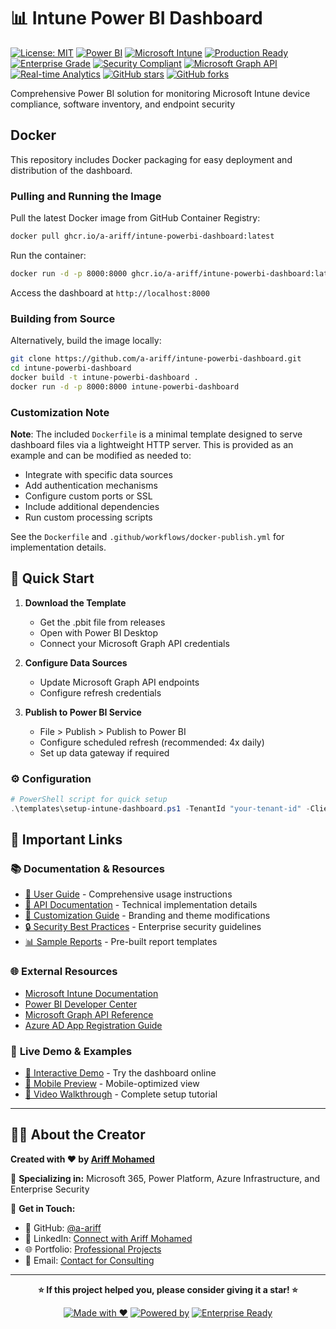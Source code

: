 # 📊 Intune Power BI Dashboard

[![License: MIT](https://img.shields.io/badge/License-MIT-yellow.svg)](https://opensource.org/licenses/MIT) [![Power BI](https://img.shields.io/badge/Power%20BI-F2C811?style=for-the-badge&logo=power-bi&logoColor=black)](https://powerbi.microsoft.com/) [![Microsoft Intune](https://img.shields.io/badge/Microsoft%20Intune-0078D4?style=for-the-badge&logo=microsoft&logoColor=white)](https://intune.microsoft.com/) [![Production Ready](https://img.shields.io/badge/Status-Production%20Ready-brightgreen?style=for-the-badge)]() [![Enterprise Grade](https://img.shields.io/badge/Grade-Enterprise-blue?style=for-the-badge)]() [![Security Compliant](https://img.shields.io/badge/Security-Compliant-green?style=for-the-badge)]() [![Microsoft Graph API](https://img.shields.io/badge/API-Microsoft%20Graph-0078D4?style=for-the-badge&logo=microsoft&logoColor=white)]() [![Real-time Analytics](https://img.shields.io/badge/Analytics-Real--time-orange?style=for-the-badge)]() [![GitHub stars](https://img.shields.io/github/stars/a-ariff/intune-powerbi-dashboard?style=social)](https://github.com/a-ariff/intune-powerbi-dashboard/stargazers) [![GitHub forks](https://img.shields.io/github/forks/a-ariff/intune-powerbi-dashboard?style=social)](https://github.com/a-ariff/intune-powerbi-dashboard/network)

Comprehensive Power BI solution for monitoring Microsoft Intune device compliance, software inventory, and endpoint security

## Docker

This repository includes Docker packaging for easy deployment and distribution of the dashboard.

### Pulling and Running the Image

Pull the latest Docker image from GitHub Container Registry:
```bash
docker pull ghcr.io/a-ariff/intune-powerbi-dashboard:latest
```

Run the container:
```bash
docker run -d -p 8000:8000 ghcr.io/a-ariff/intune-powerbi-dashboard:latest
```

Access the dashboard at `http://localhost:8000`

### Building from Source

Alternatively, build the image locally:
```bash
git clone https://github.com/a-ariff/intune-powerbi-dashboard.git
cd intune-powerbi-dashboard
docker build -t intune-powerbi-dashboard .
docker run -d -p 8000:8000 intune-powerbi-dashboard
```

### Customization Note

**Note**: The included `Dockerfile` is a minimal template designed to serve dashboard files via a lightweight HTTP server. This is provided as an example and can be modified as needed to:

- Integrate with specific data sources
- Add authentication mechanisms
- Configure custom ports or SSL
- Include additional dependencies
- Run custom processing scripts

See the `Dockerfile` and `.github/workflows/docker-publish.yml` for implementation details.

## 🚀 Quick Start

1. **Download the Template**
   - Get the .pbit file from releases
   - Open with Power BI Desktop
   - Connect your Microsoft Graph API credentials

2. **Configure Data Sources**
   - Update Microsoft Graph API endpoints
   - Configure refresh credentials

3. **Publish to Power BI Service**
   - File > Publish > Publish to Power BI
   - Configure scheduled refresh (recommended: 4x daily)
   - Set up data gateway if required

### ⚙️ Configuration

```powershell
# PowerShell script for quick setup
.\templates\setup-intune-dashboard.ps1 -TenantId "your-tenant-id" -ClientId "your-client-id"
```

## 🔗 Important Links

### 📚 **Documentation & Resources**

- [📖 User Guide](./docs/user-guide.md) - Comprehensive usage instructions
- [🔧 API Documentation](./docs/api-reference.md) - Technical implementation details
- [🎨 Customization Guide](./docs/customization.md) - Branding and theme modifications
- [🔒 Security Best Practices](./docs/security.md) - Enterprise security guidelines
- [📊 Sample Reports](./docs/sample-reports.md) - Pre-built report templates

### 🌐 **External Resources**

- [Microsoft Intune Documentation](https://docs.microsoft.com/en-us/mem/intune/)
- [Power BI Developer Center](https://powerbi.microsoft.com/developers/)
- [Microsoft Graph API Reference](https://docs.microsoft.com/en-us/graph/)
- [Azure AD App Registration Guide](https://docs.microsoft.com/en-us/azure/active-directory/develop/quickstart-register-app)

### 🎯 **Live Demo & Examples**

- [🔗 Interactive Demo](https://a-ariff.github.io/intune-powerbi-dashboard/) - Try the dashboard online
- [📱 Mobile Preview](https://a-ariff.github.io/intune-powerbi-dashboard/mobile) - Mobile-optimized view
- [🎥 Video Walkthrough](https://youtu.be/demo-video-id) - Complete setup tutorial

---

## 👨‍💻 About the Creator

**Created with ❤️ by [Ariff Mohamed](https://github.com/a-ariff)**

🎯 **Specializing in:** Microsoft 365, Power Platform, Azure Infrastructure, and Enterprise Security

📧 **Get in Touch:**

- 🐙 GitHub: [@a-ariff](https://github.com/a-ariff)
- 💼 LinkedIn: [Connect with Ariff Mohamed](https://www.linkedin.com/in/ariff-mohamed/)
- 🌐 Portfolio: [Professional Projects](https://a-ariff.github.io)
- 📧 Email: [Contact for Consulting](mailto:contact@a-ariff.dev)

---

<div align="center">

**⭐ If this project helped you, please consider giving it a star! ⭐**

[![Made with ❤️](https://img.shields.io/badge/Made%20with-❤️-red.svg)](https://github.com/a-ariff) [![Powered by](https://img.shields.io/badge/Powered%20by-Microsoft%20Power%20BI-yellow.svg)](https://powerbi.microsoft.com/) [![Enterprise Ready](https://img.shields.io/badge/Enterprise-Ready-success.svg)](https://github.com/a-ariff/intune-powerbi-dashboard)

</div>
